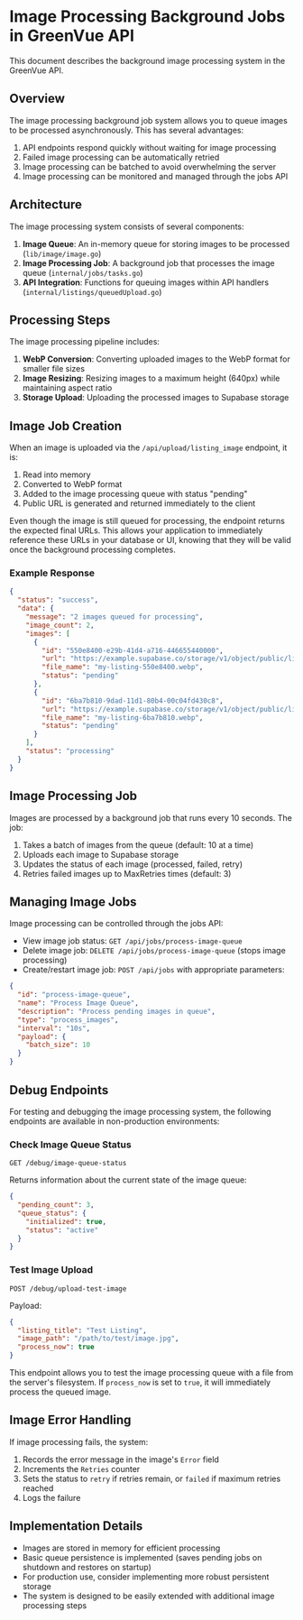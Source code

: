 # Image Processing Background Jobs in GreenVue API

This document describes the background image processing system in the GreenVue API.

## Overview

The image processing background job system allows you to queue images to be processed asynchronously. This has several advantages:

1. API endpoints respond quickly without waiting for image processing
2. Failed image processing can be automatically retried
3. Image processing can be batched to avoid overwhelming the server
4. Image processing can be monitored and managed through the jobs API

## Architecture

The image processing system consists of several components:

1. **Image Queue**: An in-memory queue for storing images to be processed (`lib/image/image.go`)
2. **Image Processing Job**: A background job that processes the image queue (`internal/jobs/tasks.go`)
3. **API Integration**: Functions for queuing images within API handlers (`internal/listings/queuedUpload.go`)

## Processing Steps

The image processing pipeline includes:

1. **WebP Conversion**: Converting uploaded images to the WebP format for smaller file sizes
2. **Image Resizing**: Resizing images to a maximum height (640px) while maintaining aspect ratio
3. **Storage Upload**: Uploading the processed images to Supabase storage

## Image Job Creation

When an image is uploaded via the `/api/upload/listing_image` endpoint, it is:

1. Read into memory
2. Converted to WebP format
3. Added to the image processing queue with status "pending"
4. Public URL is generated and returned immediately to the client

Even though the image is still queued for processing, the endpoint returns the expected final URLs. This allows your application to immediately reference these URLs in your database or UI, knowing that they will be valid once the background processing completes.

### Example Response

```json
{
  "status": "success",
  "data": {
    "message": "2 images queued for processing",
    "image_count": 2,
    "images": [
      {
        "id": "550e8400-e29b-41d4-a716-446655440000",
        "url": "https://example.supabase.co/storage/v1/object/public/listing-images/my-listing-550e8400.webp",
        "file_name": "my-listing-550e8400.webp",
        "status": "pending"
      },
      {
        "id": "6ba7b810-9dad-11d1-80b4-00c04fd430c8",
        "url": "https://example.supabase.co/storage/v1/object/public/listing-images/my-listing-6ba7b810.webp",
        "file_name": "my-listing-6ba7b810.webp",
        "status": "pending"
      }
    ],
    "status": "processing"
  }
}
```

## Image Processing Job

Images are processed by a background job that runs every 10 seconds. The job:

1. Takes a batch of images from the queue (default: 10 at a time)
2. Uploads each image to Supabase storage
3. Updates the status of each image (processed, failed, retry)
4. Retries failed images up to MaxRetries times (default: 3)

## Managing Image Jobs

Image processing can be controlled through the jobs API:

- View image job status: `GET /api/jobs/process-image-queue`
- Delete image job: `DELETE /api/jobs/process-image-queue` (stops image processing)
- Create/restart image job: `POST /api/jobs` with appropriate parameters:

```json
{
  "id": "process-image-queue",
  "name": "Process Image Queue",
  "description": "Process pending images in queue",
  "type": "process_images",
  "interval": "10s",
  "payload": {
    "batch_size": 10
  }
}
```

## Debug Endpoints

For testing and debugging the image processing system, the following endpoints are available in non-production environments:

### Check Image Queue Status

```
GET /debug/image-queue-status
```

Returns information about the current state of the image queue:

```json
{
  "pending_count": 3,
  "queue_status": {
    "initialized": true,
    "status": "active"
  }
}
```

### Test Image Upload

```
POST /debug/upload-test-image
```

Payload:

```json
{
  "listing_title": "Test Listing",
  "image_path": "/path/to/test/image.jpg",
  "process_now": true
}
```

This endpoint allows you to test the image processing queue with a file from the server's filesystem. If `process_now` is set to `true`, it will immediately process the queued image.

## Image Error Handling

If image processing fails, the system:

1. Records the error message in the image's `Error` field
2. Increments the `Retries` counter
3. Sets the status to `retry` if retries remain, or `failed` if maximum retries reached
4. Logs the failure

## Implementation Details

- Images are stored in memory for efficient processing
- Basic queue persistence is implemented (saves pending jobs on shutdown and restores on startup)
- For production use, consider implementing more robust persistent storage
- The system is designed to be easily extended with additional image processing steps
